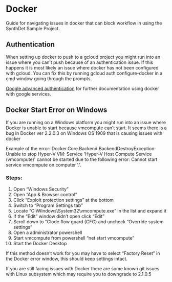 # Docker
Guide for navigating issues in docker that can block workflow in using the SynthDet Sample Project.

## Authentication
When setting up docker to push to a gcloud project you might run into an issue where you can’t push because of an authentication issue. If this happens it is most likely an issue where docker has not been configured with gcloud. You can fix this by running gcloud auth configure-docker in a cmd window going through the prompts.

[Google advanced authentication](https://cloud.google.com/container-registry/docs/advanced-authentication) for further documentation using docker with google services.

## Docker Start Error on Windows
If you are running on a Windows platform you might run into an issue where Docker is unable to start because vmcompute can’t start. It seems there is a bug in Docker ver 2.2.0.3 on Windows OS 1909 that is causing issues with docker

Example of the error:
Docker.Core.Backend.BackendDestroyException: Unable to stop Hyper-V VM: Service 'Hyper-V Host Compute Service (vmcompute)' cannot be started due to the following error: Cannot start service vmcompute on computer '.'.

### Steps:
1. Open “Windows Security”
2. Open “App & Browser control”
3. Click “Exploit protection settings” at the bottom
4. Switch to “Program Settings tab”
5. Locate “C:\Windows\System32\vmcompute.exe” in the list and expand it
6. If the “Edit” window didn’t open click “Edit”
7. Scroll down to “Clode flow guard (CFG) and uncheck “Override system settings”
8. Open a administrator powershell
9. Start vmcompute from powershell “net start vmcompute”
10. Start the Docker Desktop

If this method doesn’t work for you may have to select “Factory Reset” in the Docker error window, this should keep settings intact.

If you are still facing issues with Docker there are some known git issues with Linux subsystem which may require you to downgrade to 2.1.0.5
